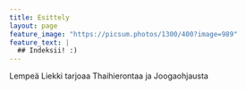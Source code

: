 ```yaml
---
title: Esittely
layout: page
feature_image: "https://picsum.photos/1300/400?image=989"
feature_text: |
  ## Indeksii! :)
---
```


Lempeä Liekki tarjoaa Thaihierontaa ja Joogaohjausta
